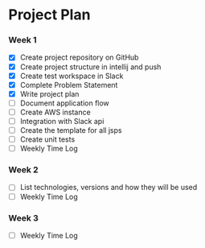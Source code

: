 # Project Plan

### Week 1
- [X] Create project repository on GitHub
- [X] Create project structure in intellij and push
- [X] Create test workspace in Slack
- [X] Complete Problem Statement
- [X] Write project plan
- [ ] Document application flow
- [ ] Create AWS instance
- [ ] Integration with Slack api
- [ ] Create the template for all jsps
- [ ] Create unit tests
- [ ] Weekly Time Log

### Week 2
- [ ] List technologies, versions and how they will be used
- [ ] Weekly Time Log

### Week 3
- [ ] Weekly Time Log